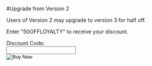 
#Upgrade from Version 2

Users of Version 2 may upgrade to version 3 for half off.

Enter "50OFFLOYALTY" to receive your discount.

<form method="POST" action="https://www.e-junkie.com/ecom/gb.php?i=929356&amp;c=single&amp;cl=41912" accept-charset="UTF-8" target="ejejcsingle"><input type="hidden" name="on0" value="Promotion"/>Discount Code:<br/><input type="text" name="os0"/><br/><input type="image" src="http://www.e-junkie.com/ej/x-click-butcc.gif" border="0" alt="Buy Now"/></form>